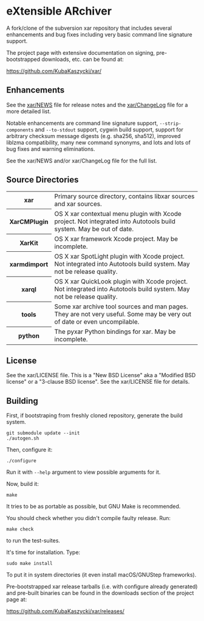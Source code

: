 # eXtensible ARchiver

A fork/clone of the subversion xar repository that includes several enhancements
and bug fixes including very basic command line signature support.

The project page with extensive documentation on signing, pre-bootstrapped
downloads, etc. can be found at:

  <https://github.com/KubaKaszycki/xar/>

## Enhancements

See the [xar/NEWS](xar/NEWS) file for release notes and the
[xar/ChangeLog](xar/ChangeLog) file for a more detailed list.

Notable enhancements are command line signature support, `--strip-components` and
`--to-stdout` support, cygwin build support, support for arbitrary checksum
message digests (e.g. sha256, sha512), improved liblzma compatibility, many
new command synonyms, and lots and lots of bug fixes and warning eliminations.

See the xar/NEWS and/or xar/ChangeLog file for the full list.

## Source Directories

<table>
<tr>
  <th>xar</th>
  <td>Primary source directory, contains libxar sources and xar sources.</td>
</tr>
<tr>
  <th>XarCMPlugin</th>
  <td>OS X xar contextual menu plugin with Xcode project. Not integrated into
      Autotools build system. May be out of date.</td>
</tr>
<tr>
  <th>XarKit</th>
  <td>OS X xar framework Xcode project. May be incomplete.</td>
</tr>
<tr>
  <th>xarmdimport</th>
  <td>OS X xar SpotLight plugin with Xcode project. Not integrated into
      Autotools build system. May not be release quality.</td>
</tr>
<tr>
  <th>xarql</th>
  <td>OS X xar QuickLook plugin with Xcode project. Not integrated into
      Autotools build system. May not be release quality.</td>
</tr>
<tr>
  <th>tools</th>
  <td>Some xar archive tool sources and man pages. They are not very useful.
      Some may be very out of date or even uncompilable.</td>
</tr>
<tr>
  <th>python</th>
  <td>The pyxar Python bindings for xar. May be incomplete.</td>
</tr>
</table>

## License

See the xar/LICENSE file.  This is a "New BSD License" aka a
"Modified BSD license" or a "3-clause BSD license".
See the xar/LICENSE file for details.

## Building

First, if bootstraping from freshly cloned repository, generate the build
system.

```shell
git submodule update --init
./autogen.sh
```

Then, configure it:

```shell
./configure
```

Run it with `--help` argument to view possible arguments for it.

Now, build it:

```shell
make
```

It tries to be as portable as possible, but GNU Make is recommended.

You should check whether you didn't compile faulty release. Run:

```shell
make check
```

to run the test-suites.

It's time for installation. Type:

```shell
sudo make install
```

To put it in system directories (it even install macOS/GNUStep frameworks).

Pre-bootstrapped xar release tarballs (i.e. with configure already generated)
and pre-built binaries can be found in the downloads section of the project
page at:

<https://github.com/KubaKaszycki/xar/releases/>
